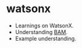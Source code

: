 # watsonx

- Learnings on WatsonX.
- Understanding [BAM](https://bam.res.ibm.com/lab).
- Example understanding.